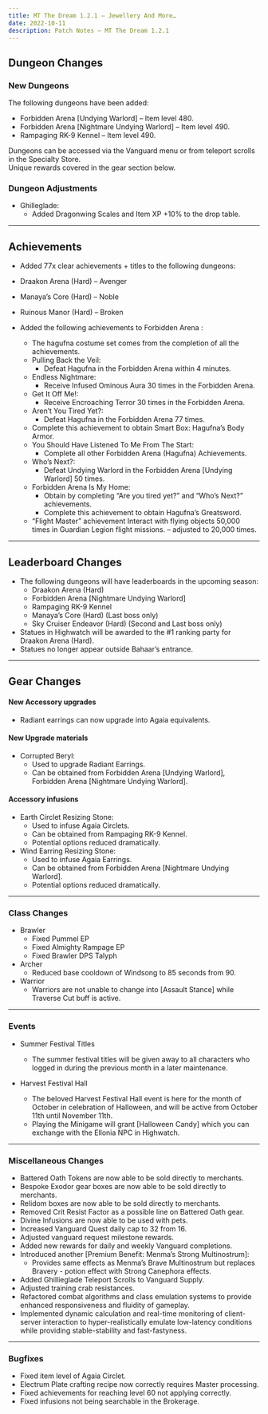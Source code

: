 ```yaml
---
title: MT The Dream 1.2.1 – Jewellery And More…
date: 2022-10-11
description: Patch Notes – MT The Dream 1.2.1
---
```


## Dungeon Changes

### New Dungeons

The following dungeons have been added:

- Forbidden Arena [Undying Warlord] – Item level 480.
- Forbidden Arena [Nightmare Undying Warlord] – Item level 490.
- Rampaging RK-9 Kennel – Item level 490.

Dungeons can be accessed via the Vanguard menu or from teleport scrolls in the Specialty Store.<br>
Unique rewards covered in the gear section below.

### Dungeon Adjustments

- Ghilleglade:
  - Added Dragonwing Scales and Item XP +10% to the drop table.

<hr/>

## Achievements

- Added 77x clear achievements + titles to the following dungeons:
- Draakon Arena (Hard) – Avenger
- Manaya’s Core (Hard) – Noble
- Ruinous Manor (Hard) – Broken

- Added the following achievements to Forbidden Arena :
  - The hagufna costume set comes from the completion of all the achievements.
   - Pulling Back the Veil:
     - Defeat Hagufna in the Forbidden Arena within 4 minutes.
   - Endless Nightmare:
     - Receive Infused Ominous Aura 30 times in the Forbidden Arena.
   - Get It Off Me!:
     - Receive Encroaching Terror 30 times in the Forbidden Arena.
   - Aren’t You Tired Yet?:
     - Defeat Hagufna in the Forbidden Arena 77 times.
   - Complete this achievement to obtain Smart Box: Hagufna’s Body Armor.
   - You Should Have Listened To Me From The Start:
     - Complete all other Forbidden Arena (Hagufna) Achievements.
   - Who’s Next?:
     - Defeat Undying Warlord in the Forbidden Arena [Undying Warlord] 50 times.
   - Forbidden Arena Is My Home:
     - Obtain by completing “Are you tired yet?” and “Who’s Next?” achievements.
     - Complete this achievement to obtain Hagufna’s Greatsword.
   - “Flight Master” achievement Interact with flying objects 50,000 times in Guardian Legion flight missions. – adjusted to 20,000 times.

<hr/>

## Leaderboard Changes

- The following dungeons will have leaderboards in the upcoming season:
  - Draakon Arena (Hard)
  - Forbidden Arena [Nightmare Undying Warlord]
  - Rampaging RK-9 Kennel
  - Manaya’s Core (Hard) (Last boss only)
  - Sky Cruiser Endeavor (Hard) (Second and Last boss only)
- Statues in Highwatch will be awarded to the #1 ranking party for Draakon Arena (Hard). 
- Statues no longer appear outside Bahaar’s entrance.

<hr/>

## Gear Changes

#### New Accessory upgrades

- Radiant earrings can now upgrade into Agaia equivalents.

#### New Upgrade materials

- Corrupted Beryl:
  - Used to upgrade Radiant Earrings.
  - Can be obtained from Forbidden Arena [Undying Warlord], Forbidden Arena [Nightmare Undying Warlord].

#### Accessory infusions

- Earth Circlet Resizing Stone:
  - Used to infuse Agaia Circlets.
  - Can be obtained from Rampaging RK-9 Kennel.
  - Potential options reduced dramatically.
- Wind Earring Resizing Stone:
  - Used to infuse Agaia Earrings.
  - Can be obtained from Forbidden Arena [Nightmare Undying Warlord].
  - Potential options reduced dramatically.

<hr/>

### Class Changes
- Brawler
   - Fixed Pummel EP
   - Fixed Almighty Rampage EP
   - Fixed Brawler DPS Talyph
- Archer
   - Reduced base cooldown of Windsong to 85 seconds from 90.
- Warrior
   - Warriors are not unable to change into [Assault Stance] while Traverse Cut buff is active.

<hr/>

### Events
- Summer Festival Titles
  - The summer festival titles will be given away to all characters who logged in during the previous month in a later maintenance.

- Harvest Festival Hall
  - The beloved Harvest Festival Hall event is here for the month of October in celebration of Halloween, and will be active from October 11th until November 11th.
  - Playing the Minigame will grant [Halloween Candy] which you can exchange with the Ellonia NPC in Highwatch. 

<hr/>

### Miscellaneous Changes
- Battered Oath Tokens are now able to be sold directly to merchants.
- Bespoke Exodor gear boxes are now able to be sold directly to merchants.
- Relidom boxes are now able to be sold directly to merchants.
- Removed Crit Resist Factor as a possible line on Battered Oath gear.
- Divine Infusions are now able to be used with pets.
- Increased Vanguard Quest daily cap to 32 from 16.
- Adjusted vanguard request milestone rewards.
- Added new rewards for daily and weekly Vanguard completions.
- Introduced another [Premium Benefit: Menma’s Strong Multinostrum]:
  - Provides same effects as Menma’s Brave Multinostrum but replaces Bravery - potion effect with Strong Canephora effects.
- Added Ghillieglade Teleport Scrolls to Vanguard Supply.
- Adjusted training crab resistances.
- Refactored combat algorithms and class emulation systems to provide enhanced responsiveness and fluidity of gameplay.
- Implemented dynamic calculation and real-time monitoring of client-server interaction to hyper-realistically emulate low-latency conditions while providing stable-stability and fast-fastyness.

<hr/>

### Bugfixes

- Fixed item level of Agaia Circlet.
- Electrum Plate crafting recipe now correctly requires Master processing.
- Fixed achievements for reaching level 60 not applying correctly.
- Fixed infusions not being searchable in the Brokerage.